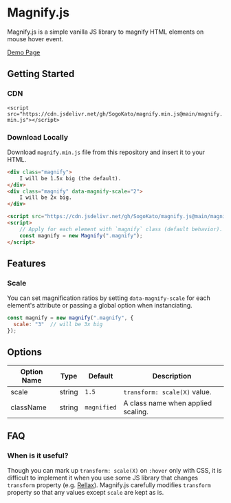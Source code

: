 # Magnify.js

Magnify.js is a simple vanilla JS library to magnify HTML elements on mouse hover event.

[Demo Page](http://sogokato.github.io/magnify.js/)

## Getting Started

### CDN

`<script src="https://cdn.jsdelivr.net/gh/SogoKato/magnify.min.js@main/magnify.min.js"></script>`

### Download Locally

Download `magnify.min.js` file from this repository and insert it to your HTML.

```html
<div class="magnify">
    I will be 1.5x big (the default).
</div>
<div class="magnify" data-magnify-scale="2">
    I will be 2x big.
</div>

<script src="https://cdn.jsdelivr.net/gh/SogoKato/magnify.js@main/magnify.min.js"></script>
<script>
    // Apply for each element with `magnify` class (default behavior).
    const magnify = new Magnify(".magnify");
</script>
```

## Features

### Scale

You can set magnification ratios by setting `data-magnify-scale` for each element's attribute or passing a global option when instanciating.

```js
const magnify = new magnify(".magnify", {
  scale: "3"  // will be 3x big
});
```

## Options

|Option Name|Type|Default|Description|
|---|---|---|---|
|scale|string|`1.5`|`transform: scale(X)` value.|
|className|string|`magnified`|A class name when applied scaling.|

## FAQ

### When is it useful?

Though you can mark up `transform: scale(X)` on `:hover` only with CSS, it is difficult to implement it when you use some JS library that changes `transform` property (e.g. [Rellax](https://dixonandmoe.com/rellax/)). Magnify.js carefully modifies `transform` property so that any values except `scale` are kept as is.
